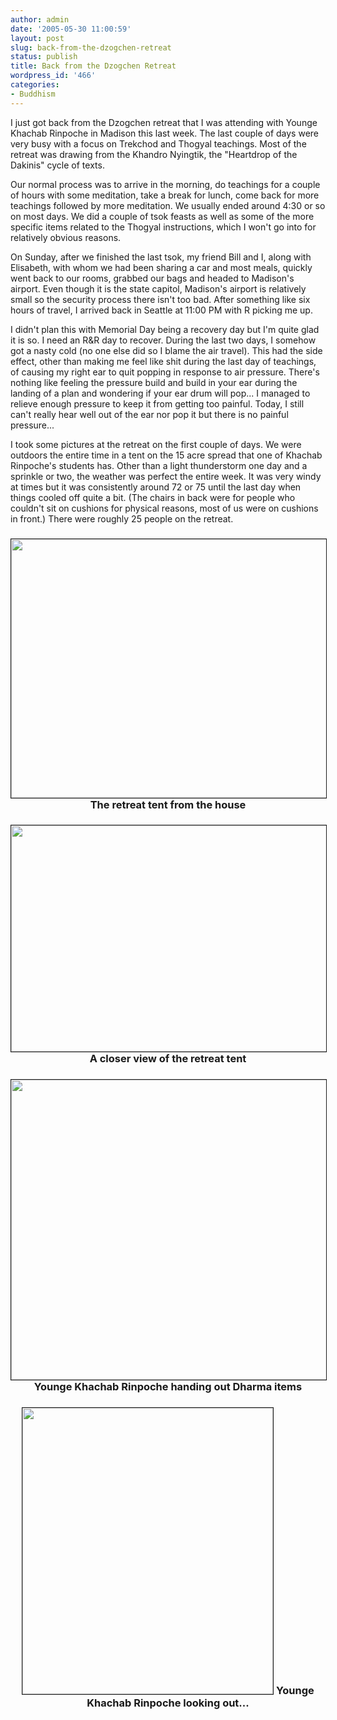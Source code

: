 ```yaml
---
author: admin
date: '2005-05-30 11:00:59'
layout: post
slug: back-from-the-dzogchen-retreat
status: publish
title: Back from the Dzogchen Retreat
wordpress_id: '466'
categories:
- Buddhism
---
```

I just got back from the Dzogchen retreat that I was attending with Younge Khachab Rinpoche in Madison this last week. The last couple of days were very busy with a focus on Trekchod and Thogyal teachings. Most of the retreat was drawing from the Khandro Nyingtik, the "Heartdrop of the Dakinis" cycle of texts.

Our normal process was to arrive in the morning, do teachings for a couple of hours with some meditation, take a break for lunch, come back for more teachings followed by more meditation. We usually ended around 4:30 or so on most days. We did a couple of tsok feasts as well as some of the more specific items related to the Thogyal instructions, which I won't go into for relatively obvious reasons.

On Sunday, after we finished the last tsok, my friend Bill and I, along with Elisabeth, with whom we had been sharing a car and most meals, quickly went back to our rooms, grabbed our bags and headed to Madison's airport. Even though it is the state capitol, Madison's airport is relatively small so the security process there isn't too bad. After something like six hours of travel, I arrived back in Seattle at 11:00 PM with R picking me up.

I didn't plan this with Memorial Day being a recovery day but I'm quite glad it is so. I need an R&amp;R day to recover. During the last two days, I somehow got a nasty cold (no one else did so I blame the air travel). This had the side effect, other than making me feel like shit during the last day of teachings, of causing my right ear to quit popping in response to air pressure. There's nothing like feeling the pressure build and build in your ear during the landing of a plan and wondering if your ear drum will pop... I managed to relieve enough pressure to keep it from getting too painful. Today, I still can't really hear well out of the ear nor pop it but there is no painful pressure...

I took some pictures at the retreat on the first couple of days. We were outdoors the entire time in a tent on the 15 acre spread that one of Khachab Rinpoche's students has. Other than a light thunderstorm one day and a sprinkle or two, the weather was perfect the entire week. It was very windy at times but it was consistently around 72 or 75 until the last day when things cooled off quite a bit. (The chairs in back were for people who couldn't sit on cushions for physical reasons, most of us were on cushions in front.) There were roughly 25 people on the retreat.

<!--more-->
<h3 align="center"><img src="http://www.arcanology.com/images/retreat-tent-1.jpg" border="1" height="414" width="578" />
The retreat tent from the house</h3>
<h3 align="center"><img src="http://www.arcanology.com/images/retreat-tent-2.jpg" border="1" height="362" width="659" />
A closer view of the retreat tent</h3>
<h3 align="center"><img src="http://www.arcanology.com/images/dzogchen-khachab-1.jpg" border="1" height="480" width="509" />
Younge Khachab Rinpoche handing out Dharma items</h3>
<h3 align="center"><img src="http://www.arcanology.com/images/dzogchen-khachab-3.jpg" border="1" height="458" width="401" />
Younge Khachab Rinpoche looking out...</h3>
